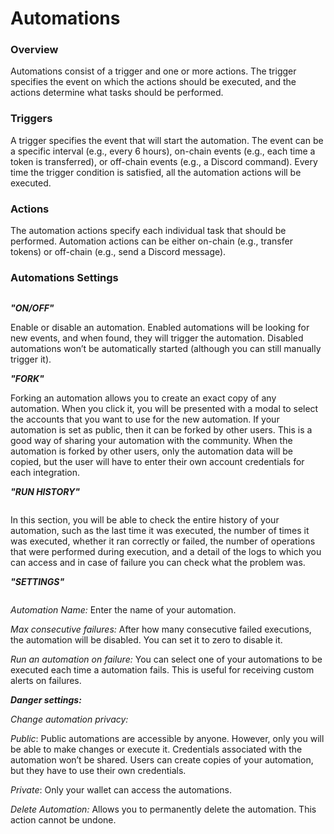 # Automations

### Overview

Automations consist of a trigger and one or more actions. The trigger specifies the event on which the actions should be executed, and the actions determine what tasks should be performed.

### Triggers

A trigger specifies the event that will start the automation. The event can be a specific interval (e.g., every 6 hours), on-chain events (e.g., each time a token is transferred), or off-chain events (e.g., a Discord command). Every time the trigger condition is satisfied, all the automation actions will be executed.

### Actions

The automation actions specify each individual task that should be performed. Automation actions can be either on-chain (e.g., transfer tokens) or off-chain (e.g., send a Discord message).

### Automations Settings

<figure><img src=".gitbook/assets/wfsettings.jpg" alt=""><figcaption></figcaption></figure>

_**"ON/OFF"**_&#x20;

Enable or disable an automation. Enabled automations will be looking for new events, and when found, they will trigger the automation. Disabled automations won’t be automatically started (although you can still manually trigger it).

_**"FORK"**_&#x20;

Forking an automation allows you to create an exact copy of any automation. When you click it, you will be presented with a modal to select the accounts that you want to use for the new automation. If your automation is set as public, then it can be forked by other users. This is a good way of sharing your automation with the community. When the automation is forked by other users, only the automation data will be copied, but the user will have to enter their own account credentials for each integration.

_**"RUN HISTORY"**_&#x20;

<figure><img src=".gitbook/assets/wfhistory.png" alt=""><figcaption></figcaption></figure>

In this section, you will be able to check the entire history of your automation, such as the last time it was executed, the number of times it was executed, whether it ran correctly or failed, the number of operations that were performed during execution, and a detail of the logs to which you can access and in case of failure you can check what the problem was.

_**"SETTINGS"**_&#x20;

<figure><img src=".gitbook/assets/settings.png" alt=""><figcaption></figcaption></figure>

_Automation Name:_ Enter the name of your automation.

_Max consecutive failures:_ After how many consecutive failed executions, the automation will be disabled. You can set it to zero to disable it.

_Run an automation on failure:_ You can select one of your automations to be executed each time a automation fails. This is useful for receiving custom alerts on failures.

_**Danger settings:**_

_Change automation privacy:_&#x20;

_Public_: Public automations are accessible by anyone. However, only you will be able to make changes or execute it. Credentials associated with the automation won’t be shared. Users can create copies of your automation, but they have to use their own credentials.

_Private_: Only your wallet can access the automations.

_Delete Automation:_ Allows you to permanently delete the automation. This action cannot be undone.
